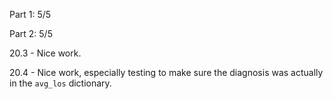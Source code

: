 Part 1:  5/5

Part 2:  5/5

20.3 - Nice work.

20.4 - Nice work, especially testing to make sure the diagnosis was actually in the `avg_los` dictionary.
